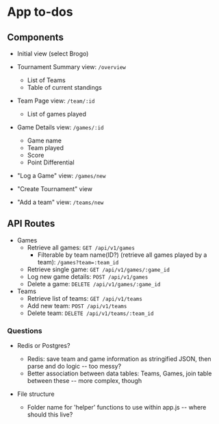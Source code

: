 # App to-dos

## Components
* Initial view (select Brogo)

* Tournament Summary view: `/overview`
  * List of Teams
  * Table of current standings

* Team Page view: `/team/:id`
  * List of games played

* Game Details view: `/games/:id`
  * Game name
  * Team played
  * Score
  * Point Differential

* "Log a Game" view: `/games/new`

* "Create Tournament" view

* "Add a team" view: `/teams/new`


## API Routes
* Games
  * Retrieve all games: `GET /api/v1/games`
    * Filterable by team name(ID?) (retrieve all games played by a team): `/games?team=:team_id`
  * Retrieve single game: `GET /api/v1/games/:game_id`
  * Log new game details: `POST /api/v1/games`
  * Delete a game: `DELETE /api/v1/games/:game_id`
* Teams
  * Retrieve list of teams: `GET /api/v1/teams`
  * Add new team: `POST /api/v1/teams`
  * Delete team: `DELETE /api/v1/teams/:team_id`

### Questions
* Redis or Postgres?
  * Redis: save team and game information as stringified JSON, then parse and do logic -- too messy?
  * Better association between data tables: Teams, Games, join table between these -- more complex, though

* File structure
  * Folder name for 'helper' functions to use within app.js -- where should this live?
